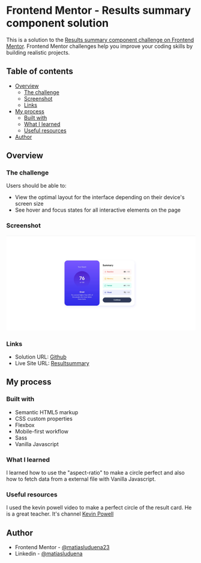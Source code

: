 # Frontend Mentor - Results summary component solution

This is a solution to the [Results summary component challenge on Frontend Mentor](https://www.frontendmentor.io/challenges/results-summary-component-CE_K6s0maV). Frontend Mentor challenges help you improve your coding skills by building realistic projects. 

## Table of contents

- [Overview](#overview)
  - [The challenge](#the-challenge)
  - [Screenshot](#screenshot)
  - [Links](#links)
- [My process](#my-process)
  - [Built with](#built-with)
  - [What I learned](#what-i-learned)
  - [Useful resources](#useful-resources)
- [Author](#author)




## Overview

### The challenge

Users should be able to:

- View the optimal layout for the interface depending on their device's screen size
- See hover and focus states for all interactive elements on the page

### Screenshot

![](./design/Screenshot.jpg)


### Links

- Solution URL: [Github](https://github.com/matiasluduena23/result-summary-component.github.io)
- Live Site URL: [Resultsummary](https://matiasluduena23.github.io/result-summary-component.github.io/)

## My process

### Built with

- Semantic HTML5 markup
- CSS custom properties
- Flexbox
- Mobile-first workflow
- Sass
- Vanilla Javascript



### What I learned

I learned how to use the "aspect-ratio" to make a circle perfect and also how to fetch data from a external file with Vanilla Javascript.


### Useful resources

I used the kevin powell video to make a perfect circle of the result card. He is a great teacher. It's channel [Kevin Powell](https://www.youtube.com/@KevinPowell)

## Author

- Frontend Mentor - [@matiasluduena23](https://www.frontendmentor.io/profile/matiasluduena23)
- Linkedin - [@matiasluduena](https://www.linkedin.com/in/matias-luduena)




